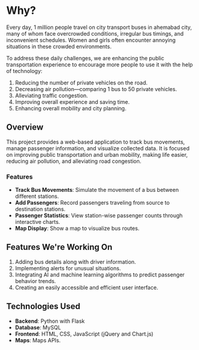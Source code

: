 # Why?

Every day, 1 million people travel on city transport buses in ahemabad city, many of whom face overcrowded conditions, irregular bus timings, and inconvenient schedules. Women and girls often encounter annoying situations in these crowded environments.

To address these daily challenges, we are enhancing the public transportation experience to encourage more people to use it with the help of technology:

1. Reducing the number of private vehicles on the road.
2. Decreasing air pollution—comparing 1 bus to 50 private vehicles.
3. Alleviating traffic congestion.
4. Improving overall experience and saving time.
5. Enhancing overall mobility and city planning.

## Overview

This project provides a web-based application to track bus movements, manage passenger information, and visualize collected data. It is focused on improving public transportation and urban mobility, making life easier, reducing air pollution, and alleviating road congestion.

### Features

- **Track Bus Movements**: Simulate the movement of a bus between different stations.
- **Add Passengers**: Record passengers traveling from source to destination stations.
- **Passenger Statistics**: View station-wise passenger counts through interactive charts.
- **Map Display**: Show a map to visualize bus routes.

## Features We're Working On

1. Adding bus details along with driver information.
2. Implementing alerts for unusual situations.
3. Integrating AI and machine learning algorithms to predict passenger behavior trends.
4. Creating an easily accessible and efficient user interface.

## Technologies Used

- **Backend**: Python with Flask
- **Database**: MySQL
- **Frontend**: HTML, CSS, JavaScript (jQuery and Chart.js)
- **Maps**: Maps APIs.
